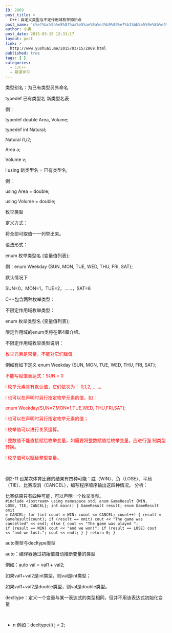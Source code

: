 ```yaml
---
ID: 2869
post_title: >
  C++：自定义类型与不定作用域枚举知识点
post_name: 'c%ef%bc%9a%e8%87%aa%e5%ae%9a%e4%b9%89%e7%b1%bb%e5%9e%8b%e4%b8%8e%e4%b8%8d%e5%ae%9a%e4%bd%9c%e7%94%a8%e5%9f%9f%e6%9e%9a%e4%b8%be%e7%9f%a5%e8%af%86%e7%82%b9'
author: 小奥
post_date: 2015-03-15 12:31:17
layout: post
link: >
  http://www.yushuai.me/2015/03/15/2869.html
published: true
tags: [ ]
categories:
  - C/C++
  - 慕课学习
---
```

类型别名：为已有类型另外命名

typedef 已有类型名 新类型名表

例：

typedef double Area, Volume;

typedef int Natural;

Natural i1,i2;

Area a;<!--more-->

Volume v;

l using 新类型名 = 已有类型名;

例：

using Area = double;

using Volume = double;

枚举类型

定义方式：

将全部可取值一一列举出来。

语法形式：

enum 枚举类型名 {变量值列表};

例：enum Weekday {SUN, MON, TUE, WED, THU, FRI, SAT};

默认情况下

SUN=0，MON=1，TUE=2，......，SAT=6

C++包含两种枚举类型：

不限定作用域枚举类型：

enum 枚举类型名 {变量值列表};

限定作用域的enum类将在第4章介绍。

不限定作用域枚举类型说明：

<span style="color: #ff0000;">枚举元素是常量，不能对它们赋值</span>

例如有如下定义
enum Weekday {SUN, MON, TUE, WED, THU, FRI, SAT};

<span style="color: #ff0000;">不能写赋值表达式：SUN = 0</span>

<span style="color: #ff0000;">l 枚举元素具有默认值，它们依次为： 0,1,2,......。</span>

<span style="color: #ff0000;">l 也可以在声明时另行指定枚举元素的值，如：</span>

<span style="color: #ff0000;">enum Weekday{SUN=7,MON=1,TUE,WED, THU,FRI,SAT};</span>

<span style="color: #ff0000;">l 也可以在声明时另行指定枚举元素的值；</span>

<span style="color: #ff0000;">l 枚举值可以进行关系运算。</span>

<span style="color: #ff0000;">l 整数值不能直接赋给枚举变量，如需要将整数赋值给枚举变量，应进行强</span>
<span style="color: #ff0000;">制类型转换。</span>

<span style="color: #ff0000;">l 枚举值可以赋给整型变量。</span>

&nbsp;

例2-11
设某次体育比赛的结果有四种可能：胜（WIN）、负（LOSE）、平局（TIE）、比赛取消（CANCEL），编写程序顺序输出这四种情况。
分析：

比赛结果只有四种可能，可以声明一个枚举类型。
<code>
#include &lt;iostream&gt;
using namespace std;
enum GameResult {WIN, LOSE, TIE, CANCEL};
int main() {
GameResult result;
enum GameResult omit = CANCEL;
for (int count = WIN; count &lt;= CANCEL; count++) {
result = GameResult(count);
if (result == omit)
cout &lt;&lt; "The game was cancelled" &lt;&lt; endl;
else {
cout &lt;&lt; "The game was played ";
if (result == WIN) cout &lt;&lt; "and we won!";
if (result == LOSE) cout &lt;&lt; "and we lost.";
cout &lt;&lt; endl;
}
}
return 0;
}
</code>

auto类型与decltype类型

auto：编译器通过初始值自动推断变量的类型

例如：auto val = val1 + val2;

如果val1+val2是int类型，则val是int类型；

如果val1+val2是double类型，则val是double类型。

decltype：定义一个变量与某一表达式的类型相同，但并不用该表达式初始化变量

&nbsp;
<ul>
	<li>n 例如：decltype(i) j = 2;</li>
</ul>